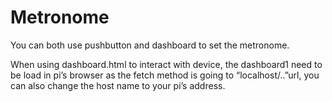 # Metronome
You can both use pushbutton and dashboard to set the metronome.

When using dashboard.html to interact with device, the dashboard1 need to be load in pi’s browser as the fetch method is going to “localhost/..”url, you can also change the host name to your pi’s address.
